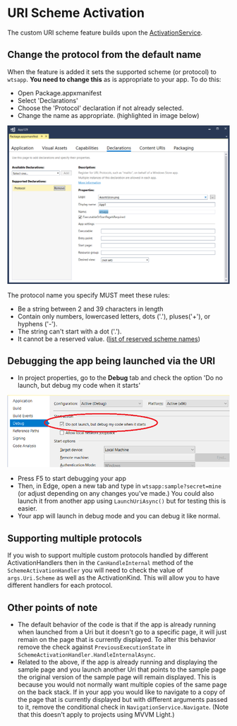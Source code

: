 # URI Scheme Activation

The custom URI scheme feature builds upon the [ActivationService](../activation.md).

## Change the protocol from the default name

When the feature is added it sets the supported scheme (or protocol) to `wtsapp`. **You need to change this** as is appropriate to your app. To do this:

- Open Package.appxmanifest
- Select 'Declarations'
- Choose the 'Protocol' declaration if not already selected.
- Change the name as appropriate. (highlighted in image below)

![](../resources/uri-scheme/change-protocol-name.png)

The protocol name you specify MUST meet these rules:

- Be a string between 2 and 39 characters in length
- Contain only numbers, lowercased letters, dots ('.'), pluses('+'), or hyphens ('-').
- The string can't start with a dot ('.').
- It cannot be a reserved value. ([list of reserved scheme names](https://docs.microsoft.com/en-us/windows/uwp/launch-resume/reserved-uri-scheme-names#reserved-uri-scheme-names))

## Debugging the app being launched via the URI

- In project properties, go to the **Debug** tab and check the option 'Do no launch, but debug my code when it starts'

![](../resources/uri-scheme/debug-when-my-code-starts.png)

- Press F5 to start debugging your app
- Then, in Edge, open a new tab and type in `wtsapp:sample?secret=mine` (or adjust depending on any changes you've made.) You could also launch it from another app using `LaunchUriAsync()` but for testing this is easier.
- Your app will launch in debug mode and you can debug it like normal.

## Supporting multiple protocols

If you wish to support multiple custom protocols handled by different ActivationHandlers then in the `CanHandleInternal` method of the `SchemeActivationHandler` you will need to check the value of `args.Uri.Scheme` as well as the ActivationKind. This will allow you to have different handlers for each protocol.

## Other points of note

- The default behavior of the code is that if the app is already running when launched from a Uri but it doesn't go to a specific page, it will just remain on the page that is currently displayed. To alter this behavior remove the check against `PreviousExecutionState` in `SchemeActivationHandler.HandleInternalAsync`.
- Related to the above, if the app is already running and displaying the sample page and you launch another Uri that points to the sample page the original version of the sample page will remain displayed. This is because you would not normally want multiple copies of the same page on the back stack. If in your app you would like to navigate to a copy of the page that is currently displayed but with different arguments passed to it, remove the conditional check in `NavigationService.Navigate`. (Note that this doesn't apply to projects using MVVM Light.)
